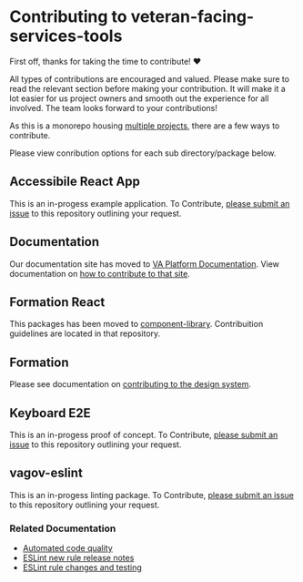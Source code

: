 <!-- markdownlint-disable MD013 -->
<!-- omit in toc -->
# Contributing to veteran-facing-services-tools

First off, thanks for taking the time to contribute! :heart:

All types of contributions are encouraged and valued. Please make sure to read the relevant section before making your contribution. It will make it a lot easier for us project owners and smooth out the experience for all involved. The team looks forward to your contributions!

As this is a monorepo housing [multiple projects](https://github.com/department-of-veterans-affairs/veteran-facing-services-tools#packages), there are a few ways to contribute.

Please view conribution options for each sub directory/package below.

## Accessibile React App

This is an in-progess example application. To Contribute, [please submit an issue](https://github.com/department-of-veterans-affairs/veteran-facing-services-tools/issues/new/choose) to this repository outlining your request.

## Documentation

Our documentation site has moved to [VA Platform Documentation](https://depo-platform-documentation.scrollhelp.site/index.html). View documentation on [how to contribute to that site](https://vfs.atlassian.net/wiki/spaces/AP/pages/1474461889/Create+a+new+Platform+website+documentation+page#Step-4:-Update-the-Platform-website).

## Formation React

This packages has been moved to
[component-library](https://github.com/department-of-veterans-affairs/component-library#contributing). Contribuition guidelines are located in that repository.

## Formation

Please see documentation on [contributing to the design system](https://design.va.gov/about/developers/contributing).

## Keyboard E2E

This is an in-progess proof of concept. To Contribute, [please submit an issue](https://github.com/department-of-veterans-affairs/veteran-facing-services-tools/issues/new/choose) to this repository outlining your request.

## vagov-eslint

This is an in-progess linting package. To Contribute, [please submit an issue](https://github.com/department-of-veterans-affairs/veteran-facing-services-tools/issues/new/choose) to this repository outlining your request.

### Related Documentation

- [Automated code quality](https://depo-platform-documentation.scrollhelp.site/developer-docs/Automated-code-quality.1845887276.html)
- [ESLint new rule release notes](https://depo-platform-documentation.scrollhelp.site/developer-docs/ESLint-new-rule-release-notes.1847918613.html)
- [ESLint rule changes and testing](https://depo-platform-documentation.scrollhelp.site/developer-docs/ESLint-rule-changes-and-testing.1848016904.html)

